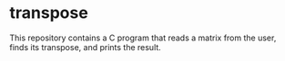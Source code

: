 # transpose
This repository contains a C program that reads a matrix from the user, finds its transpose, and prints the result. 

